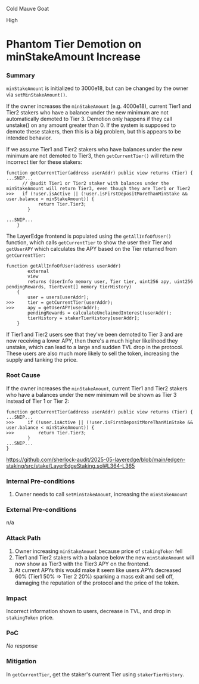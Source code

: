 Cold Mauve Goat

High

# Phantom Tier Demotion on minStakeAmount Increase

### Summary

`minStakeAmount` is initialized to 3000e18, but can be changed by the owner via `setMinStakeAmount()`. 

If the owner increases the `minStakeAmount` (e.g. 4000e18), current Tier1 and Tier2 stakers who have a balance under the new minimum are not automatically demoted to Tier 3. Demotion only happens if they call unstake() on any amount greater than 0. If the system is supposed to demote these stakers, then this is a big problem, but this appears to be intended behavior.

If we assume Tier1 and Tier2 stakers who have balances under the new minimum are not demoted to Tier3, then  `getCurrentTier()` will return the incorrect tier for these stakers:
```solidity
function getCurrentTier(address userAddr) public view returns (Tier) {
...SNIP...
      // @audit Tier1 or Tier2 staker with balances under the minStakeAmount will return Tier3, even though they are Tier1 or Tier2
>>>   if (!user.isActive || (!user.isFirstDepositMoreThanMinStake && user.balance < minStakeAmount)) {
            return Tier.Tier3;
        }

...SNIP...
    }
```

The LayerEdge frontend is populated using the `getAllInfoOfUser()` function, which calls `getCurrentTier` to show the user their Tier  and  `getUserAPY` which calculates the APY based on the Tier returned from `getCurrentTier`:

```solidity
function getAllInfoOfUser(address userAddr)
        external
        view
        returns (UserInfo memory user, Tier tier, uint256 apy, uint256 pendingRewards, TierEvent[] memory tierHistory)
    {
        user = users[userAddr];
>>>     tier = getCurrentTier(userAddr);
>>>     apy = getUserAPY(userAddr);
        pendingRewards = calculateUnclaimedInterest(userAddr);
        tierHistory = stakerTierHistory[userAddr];
    }
```

If Tier1 and Tier2 users see that they've been demoted to Tier 3 and are now receiving a lower APY, then there's a much higher likelihood they unstake, which can lead to a large and sudden TVL drop in the protocol. These users are also much more likely to sell the token, increasing the supply and tanking the price.  

### Root Cause

If the owner increases the `minStakeAmount`, current Tier1 and Tier2 stakers who have a balances under the new minimum will be shown as Tier 3 instead of Tier 1 or Tier 2:
```solidity
function getCurrentTier(address userAddr) public view returns (Tier) {
...SNIP...
>>>     if (!user.isActive || (!user.isFirstDepositMoreThanMinStake && user.balance < minStakeAmount)) {
>>>         return Tier.Tier3;
        }
...SNIP...
}
```
https://github.com/sherlock-audit/2025-05-layeredge/blob/main/edgen-staking/src/stake/LayerEdgeStaking.sol#L364-L365


### Internal Pre-conditions

1. Owner needs to call `setMinStakeAmount`, increasing the `minStakeAmount`

### External Pre-conditions

n/a

### Attack Path

1. Owner increasing `minStakeAmount` because price of `stakingToken` fell
2. Tier1 and Tier2 stakers with a balance below the new `minStakeAmount` will now show as Tier3 with the Tier3 APY on the frontend. 
3. At current APYs this would make it seem like users APYs decreased 60% (Tier1 50% => Tier 2 20%) sparking a mass exit and sell off, damaging the reputation of the protocol and the price of the token.

### Impact

Incorrect information shown to users, decrease in TVL, and drop in `stakingToken` price. 

### PoC

_No response_

### Mitigation

In `getCurrentTier`, get the staker's current Tier using `stakerTierHistory`.